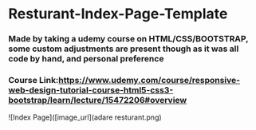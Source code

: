 # Resturant-Index-Page-Template

### Made by taking a udemy course on HTML/CSS/BOOTSTRAP, some custom adjustments are present though as it was all code by hand, and personal preference
### Course Link:https://www.udemy.com/course/responsive-web-design-tutorial-course-html5-css3-bootstrap/learn/lecture/15472206#overview

   ![Index Page]([image_url](adare resturant.png)
